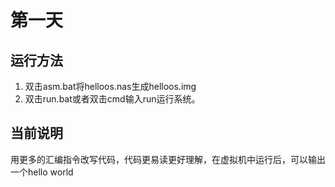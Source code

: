 # 第一天

## 运行方法

1. 双击asm.bat将helloos.nas生成helloos.img
2. 双击run.bat或者双击cmd输入run运行系统。

## 当前说明

用更多的汇编指令改写代码，代码更易读更好理解，在虚拟机中运行后，可以输出一个hello world